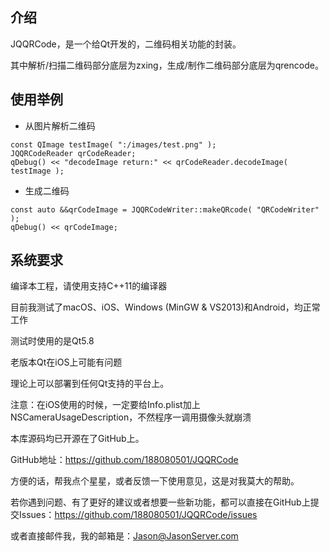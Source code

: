 ## 介绍

JQQRCode，是一个给Qt开发的，二维码相关功能的封装。

其中解析/扫描二维码部分底层为zxing，生成/制作二维码部分底层为qrencode。

## 使用举例

* 从图片解析二维码

```
const QImage testImage( ":/images/test.png" );
JQQRCodeReader qrCodeReader;
qDebug() << "decodeImage return:" << qrCodeReader.decodeImage( testImage );
```

* 生成二维码

```
const auto &&qrCodeImage = JQQRCodeWriter::makeQRcode( "QRCodeWriter" );
qDebug() << qrCodeImage;
```

## 系统要求
编译本工程，请使用支持C++11的编译器

目前我测试了macOS、iOS、Windows (MinGW & VS2013)和Android，均正常工作

测试时使用的是Qt5.8

老版本Qt在iOS上可能有问题

理论上可以部署到任何Qt支持的平台上。

注意：在iOS使用的时候，一定要给Info.plist加上NSCameraUsageDescription，不然程序一调用摄像头就崩溃

本库源码均已开源在了GitHub上。

GitHub地址：https://github.com/188080501/JQQRCode

方便的话，帮我点个星星，或者反馈一下使用意见，这是对我莫大的帮助。

若你遇到问题、有了更好的建议或者想要一些新功能，都可以直接在GitHub上提交Issues：https://github.com/188080501/JQQRCode/issues

或者直接邮件我，我的邮箱是：Jason@JasonServer.com
